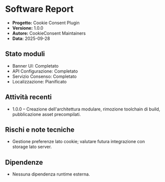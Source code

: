 # Software Report

- **Progetto:** Cookie Consent Plugin
- **Versione:** 1.0.0
- **Autore:** CookieConsent Maintainers
- **Data:** 2025-09-28

## Stato moduli
- Banner UI: Completato
- API Configurazione: Completato
- Servizio Consenso: Completato
- Localizzazione: Pianificato

## Attività recenti
- 1.0.0 – Creazione dell'architettura modulare, rimozione toolchain di build, pubblicazione asset precompilati.

## Rischi e note tecniche
- Gestione preferenze lato cookie; valutare futura integrazione con storage lato server.

## Dipendenze
- Nessuna dipendenza runtime esterna.
